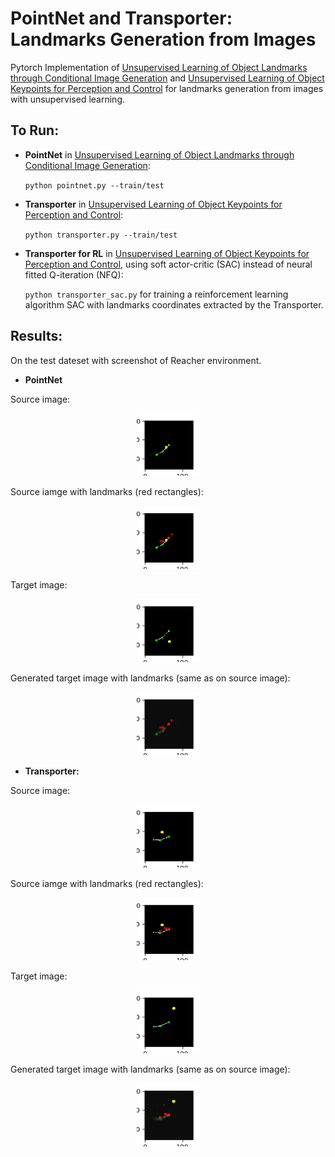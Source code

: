 # PointNet and Transporter: Landmarks Generation from Images

Pytorch Implementation of [Unsupervised Learning of Object Landmarks through Conditional Image Generation](https://papers.nips.cc/paper/7657-unsupervised-learning-of-object-landmarks-through-conditional-image-generation) and [Unsupervised Learning of Object Keypoints for Perception and Control](https://arxiv.org/abs/1906.11883)
for landmarks generation from images with unsupervised learning.

## To Run:
* **PointNet** in [Unsupervised Learning of Object Landmarks through Conditional Image Generation](https://papers.nips.cc/paper/7657-unsupervised-learning-of-object-landmarks-through-conditional-image-generation):

  `python pointnet.py --train/test`

* **Transporter** in [Unsupervised Learning of Object Keypoints for Perception and Control](https://arxiv.org/abs/1906.11883):

   `python transporter.py --train/test`

* **Transporter for RL** in [Unsupervised Learning of Object Keypoints for Perception and Control](https://arxiv.org/abs/1906.11883), using soft actor-critic (SAC) instead of neural fitted Q-iteration (NFQ):

  `python transporter_sac.py` for training a reinforcement learning algorithm SAC with landmarks coordinates extracted by the Transporter.
  
  
## Results: 
On the test dateset with screenshot of Reacher environment.

* **PointNet**

Source image:
<p align="center">
<img src="https://github.com/quantumiracle/PointNet_Landmarks_from_Image/blob/master/image_pointnet/original.png" width="20%">
  
Source iamge with landmarks (red rectangles):
<p align="center">
<img src="https://github.com/quantumiracle/PointNet_Landmarks_from_Image/blob/master/image_pointnet/landmark.png" width="20%">


Target image:
<p align="center">
<img src="https://github.com/quantumiracle/PointNet_Landmarks_from_Image/blob/master/image_pointnet/target.png" width="20%">


Generated target image with landmarks (same as on source image):

<p align="center">
<img src="https://github.com/quantumiracle/PointNet_Landmarks_from_Image/blob/master/image_pointnet/generated.png" width="20%">



* **Transporter:**

Source image:
<p align="center">
<img src="https://github.com/quantumiracle/PointNet_Landmarks_from_Image/blob/master/image/original.png" width="20%">
  
Source iamge with landmarks (red rectangles):
<p align="center">
<img src="https://github.com/quantumiracle/PointNet_Landmarks_from_Image/blob/master/image/landmark.png" width="20%">


Target image:
<p align="center">
<img src="https://github.com/quantumiracle/PointNet_Landmarks_from_Image/blob/master/image/target.png" width="20%">


Generated target image with landmarks (same as on source image):

<p align="center">
<img src="https://github.com/quantumiracle/PointNet_Landmarks_from_Image/blob/master/image/generated.png" width="20%">


